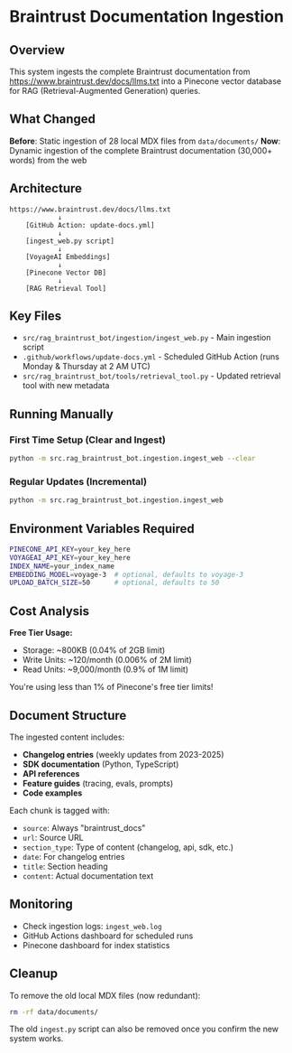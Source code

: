 # Braintrust Documentation Ingestion

## Overview

This system ingests the complete Braintrust documentation from https://www.braintrust.dev/docs/llms.txt into a Pinecone vector database for RAG (Retrieval-Augmented Generation) queries.

## What Changed

**Before**: Static ingestion of 28 local MDX files from `data/documents/`
**Now**: Dynamic ingestion of the complete Braintrust documentation (30,000+ words) from the web

## Architecture

```
https://www.braintrust.dev/docs/llms.txt
            ↓
    [GitHub Action: update-docs.yml]
            ↓
    [ingest_web.py script]
            ↓
    [VoyageAI Embeddings]
            ↓
    [Pinecone Vector DB]
            ↓
    [RAG Retrieval Tool]
```

## Key Files

- `src/rag_braintrust_bot/ingestion/ingest_web.py` - Main ingestion script
- `.github/workflows/update-docs.yml` - Scheduled GitHub Action (runs Monday & Thursday at 2 AM UTC)
- `src/rag_braintrust_bot/tools/retrieval_tool.py` - Updated retrieval tool with new metadata

## Running Manually

### First Time Setup (Clear and Ingest)
```bash
python -m src.rag_braintrust_bot.ingestion.ingest_web --clear
```

### Regular Updates (Incremental)
```bash
python -m src.rag_braintrust_bot.ingestion.ingest_web
```

## Environment Variables Required

```bash
PINECONE_API_KEY=your_key_here
VOYAGEAI_API_KEY=your_key_here
INDEX_NAME=your_index_name
EMBEDDING_MODEL=voyage-3  # optional, defaults to voyage-3
UPLOAD_BATCH_SIZE=50      # optional, defaults to 50
```

## Cost Analysis

**Free Tier Usage:**
- Storage: ~800KB (0.04% of 2GB limit)
- Write Units: ~120/month (0.006% of 2M limit)
- Read Units: ~9,000/month (0.9% of 1M limit)

You're using less than 1% of Pinecone's free tier limits!

## Document Structure

The ingested content includes:
- **Changelog entries** (weekly updates from 2023-2025)
- **SDK documentation** (Python, TypeScript)
- **API references**
- **Feature guides** (tracing, evals, prompts)
- **Code examples**

Each chunk is tagged with:
- `source`: Always "braintrust_docs"
- `url`: Source URL
- `section_type`: Type of content (changelog, api, sdk, etc.)
- `date`: For changelog entries
- `title`: Section heading
- `content`: Actual documentation text

## Monitoring

- Check ingestion logs: `ingest_web.log`
- GitHub Actions dashboard for scheduled runs
- Pinecone dashboard for index statistics

## Cleanup

To remove the old local MDX files (now redundant):
```bash
rm -rf data/documents/
```

The old `ingest.py` script can also be removed once you confirm the new system works.